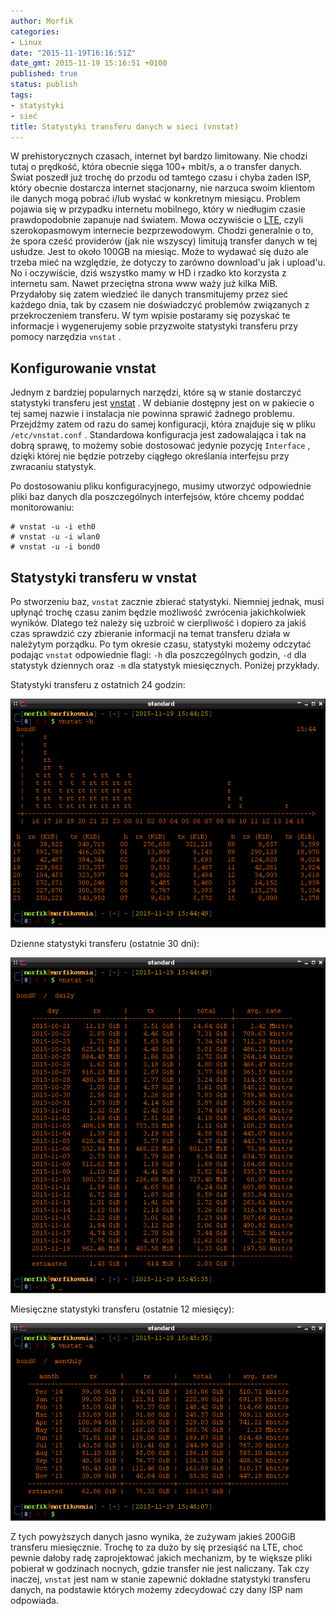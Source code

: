 ```yaml
---
author: Morfik
categories:
- Linux
date: "2015-11-19T16:16:51Z"
date_gmt: 2015-11-19 15:16:51 +0100
published: true
status: publish
tags:
- statystyki
- sieć
title: Statystyki transferu danych w sieci (vnstat)
---
```


W prehistorycznych czasach, internet był bardzo limitowany. Nie chodzi tutaj o prędkość, która
obecnie sięga 100+ mbit/s, a o transfer danych. Świat poszedł już trochę do przodu od tamtego czasu
i chyba żaden ISP, który obecnie dostarcza internet stacjonarny, nie narzuca swoim klientom ile
danych mogą pobrać i/lub wysłać w konkretnym miesiącu. Problem pojawia się w przypadku internetu
mobilnego, który w niedługim czasie prawdopodobnie zapanuje nad światem. Mowa oczywiście o
[LTE](https://pl.wikipedia.org/wiki/Long_Term_Evolution), czyli szerokopasmowym internecie
bezprzewodowym. Chodzi generalnie o to, że spora cześć providerów (jak nie wszyscy) limitują
transfer danych w tej usłudze. Jest to około 100GB na miesiąc. Może to wydawać się dużo ale trzeba
mieć na względzie, że dotyczy to zarówno download'u jak i upload'u. No i oczywiście, dziś wszystko
mamy w HD i rzadko kto korzysta z internetu sam. Nawet przeciętna strona www waży już kilka MiB.
Przydałoby się zatem wiedzieć ile danych transmitujemy przez sieć każdego dnia, tak by czasem nie
doświadczyć problemów związanych z przekroczeniem transferu. W tym wpisie postaramy się pozyskać te
informacje i wygenerujemy sobie przyzwoite statystyki transferu przy pomocy narzędzia `vnstat` .

<!--more-->
## Konfigurowanie vnstat

Jednym z bardziej popularnych narzędzi, które są w stanie dostarczyć statystyki transferu jest
[vnstat](http://humdi.net/vnstat/) . W debianie dostępny jest on w pakiecie o tej samej nazwie i
instalacja nie powinna sprawić żadnego problemu. Przejdźmy zatem od razu do samej konfiguracji,
która znajduje się w pliku `/etc/vnstat.conf` . Standardowa konfiguracja jest zadowalająca i tak na
dobrą sprawę, to możemy sobie dostosować jedynie pozycję `Interface` , dzięki której nie będzie
potrzeby ciągłego określania interfejsu przy zwracaniu statystyk.

Po dostosowaniu pliku konfiguracyjnego, musimy utworzyć odpowiednie pliki baz danych dla
poszczególnych interfejsów, które chcemy poddać monitorowaniu:

    # vnstat -u -i eth0
    # vnstat -u -i wlan0
    # vnstat -u -i bond0

## Statystyki transferu w vnstat

Po stworzeniu baz, `vnstat` zacznie zbierać statystyki. Niemniej jednak, musi upłynąć trochę czasu
zanim będzie możliwość zwrócenia jakichkolwiek wyników. Dlatego też należy się uzbroić w cierpliwość
i dopiero za jakiś czas sprawdzić czy zbieranie informacji na temat transferu działa w należytym
porządku. Po tym okresie czasu, statystyki możemy odczytać podając `vnstat` odpowiednie flagi: `-h`
dla poszczególnych godzin, `-d` dla statystyk dziennych oraz `-m` dla statystyk miesięcznych.
Poniżej przykłady.

Statystyki transferu z ostatnich 24 godzin:

![](/img/2015/11/1.vnstat-statystyki-transferu-dzien.png#huge)

Dzienne statystyki transferu (ostatnie 30 dni):

![](/img/2015/11/2.vnstat-dzienne-statystyki-transferu.png#huge)

Miesięczne statystyki transferu (ostatnie 12 miesięcy):

![](/img/2015/11/3.vnstat-miesieczne-statystyki-transferu.png#huge)

Z tych powyższych danych jasno wynika, że zużywam jakieś 200GiB transferu miesięcznie. Trochę to za
dużo by się przesiąść na LTE, choć pewnie dałoby radę zaprojektować jakich mechanizm, by te większe
pliki pobierał w godzinach nocnych, gdzie transfer nie jest naliczany. Tak czy inaczej, `vnstat`
jest nam w stanie zapewnić dokładne statystyki transferu danych, na podstawie których możemy
zdecydować czy dany ISP nam odpowiada.
